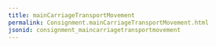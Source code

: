 ```yaml
---
title: mainCarriageTransportMovement
permalink: Consignment.mainCarriageTransportMovement.html
jsonid: consignment_maincarriagetransportmovement
---
```

